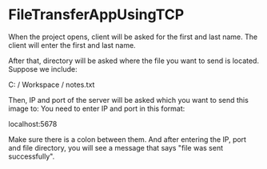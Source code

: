 # FileTransferAppUsingTCP
<p> When the project opens, client will be asked for the first and last name. The client will enter the first and last name.

After that, directory will be asked where the file you want to send is located. Suppose we include:

C: / Workspace / notes.txt

Then, IP and port of the server will be asked which you want to send this image to: You need to enter IP and port in this format:

localhost:5678

Make sure there is a colon between them. And after entering the IP, port and file directory, you will see a message that says "file was sent successfully".</p>
